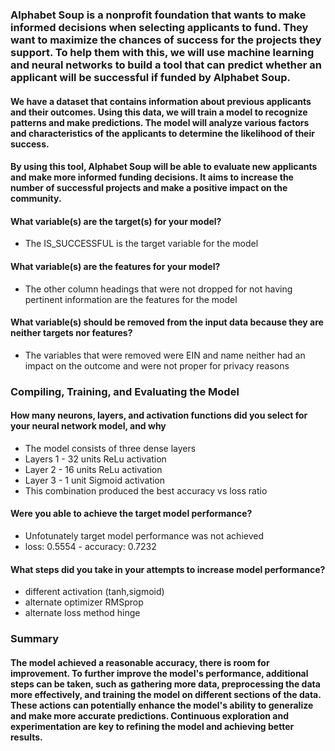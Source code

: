 ### Alphabet Soup is a nonprofit foundation that wants to make informed decisions when selecting applicants to fund. They want to maximize the chances of success for the projects they support. To help them with this, we will use machine learning and neural networks to build a tool that can predict whether an applicant will be successful if funded by Alphabet Soup.

#### We have a dataset that contains information about previous applicants and their outcomes. Using this data, we will train a model to recognize patterns and make predictions. The model will analyze various factors and characteristics of the applicants to determine the likelihood of their success.

#### By using this tool, Alphabet Soup will be able to evaluate new applicants and make more informed funding decisions. It aims to increase the number of successful projects and make a positive impact on the community.

#### What variable(s) are the target(s) for your model?
- The IS_SUCCESSFUL is the target variable for the model
#### What variable(s) are the features for your model?
- The other column headings that were not dropped for not having pertinent information are the features for the model
#### What variable(s) should be removed from the input data because they are neither targets nor features?
- The variables that were removed were EIN and name neither had an impact on the outcome and were not proper for privacy reasons


### Compiling, Training, and Evaluating the Model

#### How many neurons, layers, and activation functions did you select for your neural network model, and why
- The model consists of three dense layers 
- Layers 1 - 32 units ReLu activation
- Layer 2 - 16 units ReLu activation
- Layer 3 - 1 unit  Sigmoid activation
- This combination produced the best accuracy vs loss ratio
#### Were you able to achieve the target model performance?
- Unfotunately target model performance was not achieved
- loss: 0.5554 - accuracy: 0.7232
#### What steps did you take in your attempts to increase model performance?
- different activation (tanh,sigmoid)
- alternate optimizer RMSprop
- alternate loss method hinge

### Summary

 #### The model achieved a reasonable accuracy, there is room for improvement. To further improve the model's performance, additional steps can be taken, such as gathering more data, preprocessing the data more effectively, and training the model on different sections of the data. These actions can potentially enhance the model's ability to generalize and make more accurate predictions. Continuous exploration and experimentation are key to refining the model and achieving better results.